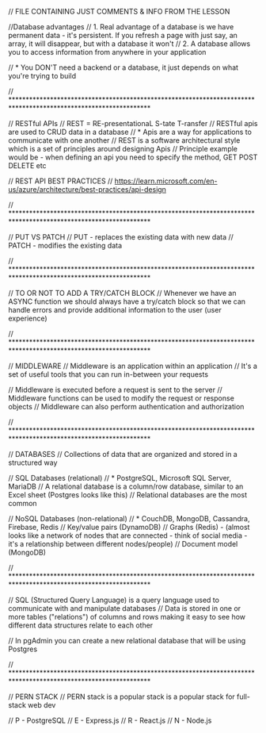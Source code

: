 // FILE CONTAINING JUST COMMENTS & INFO FROM THE LESSON

//Database advantages
// 1. Real advantage of a database is we have permanent data - it's persistent. If you refresh a page with just say, an array, it will disappear, but with a database it won't
// 2. A database allows you to access information from anywhere in your application

// * You DON'T need a backend or a database, it just depends on what you're trying to build

// ****************************************************************************************************************

// RESTful APIs
// REST = RE-presentationaL S-tate T-ransfer
// RESTful apis are used to CRUD data in a database
// *  Apis are a way for applications to communicate with one another
// REST is a software architectural style which is a set of principles around designing Apis
// Principle example would be - when defining an api you need to specify the method, GET POST DELETE etc

// REST API BEST PRACTICES
// https://learn.microsoft.com/en-us/azure/architecture/best-practices/api-design

// ****************************************************************************************************************

// PUT VS PATCH
// PUT - replaces the existing data with new data
// PATCH - modifies the existing data 

// ****************************************************************************************************************

// TO OR NOT TO ADD A TRY/CATCH BLOCK
// Whenever we have an ASYNC function we should always have a try/catch block so that we can handle errors and provide additional information to the user (user experience)

// ****************************************************************************************************************

// MIDDLEWARE
// Middleware is an application within an application
// It's a set of useful tools that you can run in-between your requests

// Middleware is executed before a request is sent to the server
// Middleware functions can be used to modify the request or response objects
// Middleware can also perform authentication and authorization

// ****************************************************************************************************************

// DATABASES
// Collections of data that are organized and stored in a structured way

// SQL Databases (relational)
// * PostgreSQL, Microsoft SQL Server, MariaDB
// A relational database is a column/row database, similar to an Excel sheet (Postgres looks like this)
// Relational databases are the most common

// NoSQL Databases (non-relational)
// * CouchDB, MongoDB, Cassandra, Firebase, Redis
// Key/value pairs (DynamoDB)
// Graphs (Redis) - (almost looks like a network of nodes that are connected - think of social media - it's a relationship between different nodes/people)
// Document model (MongoDB)

// ****************************************************************************************************************

// SQL (Structured Query Language) is a query language used to communicate with and manipulate databases
// Data is stored in one or more tables ("relations") of columns and rows making it easy to see how different data structures relate to each other

// In pgAdmin you can create a new relational database that will be using Postgres 

// ****************************************************************************************************************

// PERN STACK
// PERN stack is a popular stack is a popular stack for full-stack web dev

// P - PostgreSQL
// E - Express.js
// R - React.js
// N - Node.js